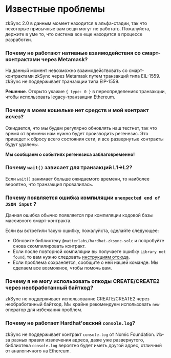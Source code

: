 # Известные проблемы

zkSync 2.0 в данным момент находится в альфа-стадии, так что некоторые привычные вам вещи могут не работать. Пожалуйста, держите в уме то, что система все еще находится в процессе разработки.

### Почему не работают нативные взаимодействия со смарт-контрактами через Metamask? <a href="#why-are-metamask-native-contract-interactions-not-working" id="why-are-metamask-native-contract-interactions-not-working"></a>

На данный момент невозможно взаимодействовать со смарт-контрактами zkSync через Metamask путем транзакций типа EIL-1559. zkSync не поддерживает транзакции типа EIP-1559.

**Решение**. Открыто укажие `{ type: 0 }` в переопределениях транзакции, чтобы использовать legacy-транзакции Ethereum.

### Почему в моем кошельке нет средств и мой контракт исчез? <a href="#why-does-my-wallet-have-no-funds-and-my-contract-disappears" id="why-does-my-wallet-have-no-funds-and-my-contract-disappears"></a>

Ожидается, что мы будем регулярно обновлять наш тестнет, так что время от времени нам нужно будет производить регенезис. Это приведет к сбросу всего состояния сети, и все развернутые контракты будут удалены.

**Мы сообщаем о событиях регенезиса заблаговременно!**

### Почему `wait()` зависает для транзакций L1->L2? <a href="#why-does-wait-get-stuck-for-l1-l2-transactions" id="why-does-wait-get-stuck-for-l1-l2-transactions"></a>

Если `wait()` занимает больше ожидаемого времени, то наиболее вероятно, что транзакция провалилась.

### Почему появляется ошибка компиляции `unexpected end of JSON input` ? <a href="#why-is-there-an-unexpected-end-of-json-input-compilation-error" id="why-is-there-an-unexpected-end-of-json-input-compilation-error"></a>

Данная ошибка обычно появляется при компиляции кодовой базы массивного смарт-контракта.

Если вы встретили такую ошибку, пожалуйста, сделайте следующее:

* Обновите библиотеку `@matterlabs/hardhat-zksync-solc` и попробуйте снова скомпилировать контракт.
* Если после повторной компиляции вы получаете ошибку `Library not found`, то вам нужно следовать [инструкциям отсюда](https://v2-docs.zksync.io/api/hardhat/compiling-libraries.html).
* Если проблема сохраняется, сообщите о ней нашей команде. Мы сделаем все возможное, чтобы помочь вам.

### Почему я не могу использовать опкоды CREATE/CREATE2 через необработанный байткод? <a href="#why-can-t-i-use-create-create2-opcodes-with-raw-bytecode" id="why-can-t-i-use-create-create2-opcodes-with-raw-bytecode"></a>

zkSync не поддерживает использование CREATE/CREATE2 через необработанный байткод. Мы крайне рекомендуем использовать `new` оператор для избежания проблем.

### Почему не работает Hardhat'овский `console.log`? <a href="#why-is-hardhat-s-console-log-not-working" id="why-is-hardhat-s-console-log-not-working"></a>

zkSync не поддерживает контракт `console.log` от Nomic Foundation. Из-за разных правил извлечения адреса, даже уже развернутого, библиотека `console.log` вероятно будет иметь другой адрес, отличный от аналогичного на Ethereum.
